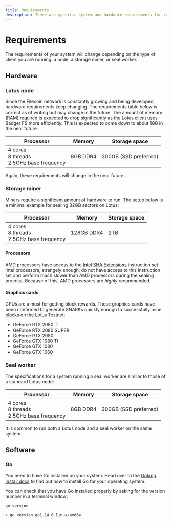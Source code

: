 ```yaml
---
title: Requirements
description: There are specific system and hardware requirements for running a Lotus node or mining set up.
---
```


# Requirements

The requirements of your system will change depending on the type of client you are running: a node, a storage miner, or seal worker.

## Hardware

### Lotus node

Since the Filecoin network is constantly growing and being developed, hardware requirements keep changing. The requirements table below is correct as of writing but may change in the future. The amount of memory (RAM) required is expected to drop significantly as the Lotus client uses Badger FS more efficiently. This is expected to come down to about 1GB in the near future.

| Processor                                      | Memory   | Storage space         |
| ---------------------------------------------- | -------- | --------------------- |
| 4 cores<br>8 threads<br> 2.5GHz base frequency | 8GB DDR4 | 200GB (SSD preferred) |

Again, these requirements will change in the near future.

### Storage miner

Miners require a significant amount of hardware to run. The setup below is a minimal example for sealing 32GB sectors on Lotus:

| Processor                                      | Memory     | Storage space |
| ---------------------------------------------- | ---------- | ------------- |
| 4 cores<br>8 threads<br> 2.5GHz base frequency | 128GB DDR4 | 2TB           |

#### Processors

AMD processors have access to the [Intel SHA Extensions](https://en.wikipedia.org/wiki/Intel_SHA_extensions) instruction set. Intel processors, strangely enough, do not have access to this instruction set and perform much slower than AMD processors during the sealing process. Because of this, AMD processors are _highly_ recommended.

#### Graphics cards

GPUs are a must for getting block rewards. These graphics cards have been confirmed to generate SNARKs quickly enough to successfully mine blocks on the Lotus Testnet:

- GeForce RTX 2080 Ti
- GeForce RTX 2080 SUPER
- GeForce RTX 2080
- GeForce GTX 1080 Ti
- GeForce GTX 1080
- GeForce GTX 1060

### Seal worker

The specifications for a system running a seal worker are similar to those of a standard Lotus node:

| Processor                                      | Memory   | Storage space         |
| ---------------------------------------------- | -------- | --------------------- |
| 4 cores<br>8 threads<br> 2.5GHz base frequency | 8GB DDR4 | 200GB (SSD preferred) |

It is common to run both a Lotus node and a seal worker on the same system.

## Software

### Go

You need to have Go installed on your system. Head over to the [Golang Install docs](https://golang.org/doc/install) to find out how to install Go for your operating system.

You can check that you have Go installed properly by asking for the version number in a terminal window:

```bash
go version

> go version go1.14.6 linux/amd64
```
